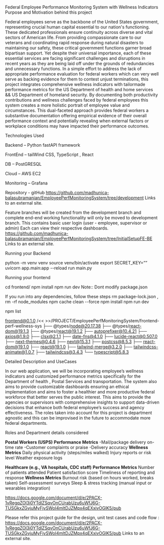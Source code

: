 Federal Employee Performance Monitoring System with Wellness Indicators
Purpose and Motivation behind this project

Federal employees serve as the backbone of the United States government, representing crucial human capital essential to our nation's functioning. These dedicated professionals ensure continuity across diverse and vital sectors of American life. From providing compassionate care to our veterans and coordinating rapid response during natural disasters to maintaining our safety, these critical government functions garner broad bipartisan support. Yet despite their universal importance, each of these essential services are facing significant challenges and disruptions in recent years as they are being laid off under the grounds of redundancies and unnecessary functions.
In a simple effort to address the lack of appropriate performance evaluation for federal workers which can very well serve as backing evidence for them to contest unjust terminations, this project integrates comprehensive wellness indicators with tailormade performance metrics for the US Department of health and home services && US Department of homeland security. By documenting both productivity contributions and wellness challenges faced by federal employees this system creates a more holistic portrait of employee value and circumstances. This dual-faceted approach provides federal workers a substantive documentation offering empirical evidence of their overall performance context and potentially revealing when external factors or workplace conditions may have impacted their performance outcomes.

Technologies Used

Backend – Python fastAPI framework 

FrontEnd – tailWind CSS, TypeScript , React 

DB – PostGRESQL 

Cloud – AWS EC2

Monitoring – Grafana

Repository - gitHub
https://github.com/madhunica-balasubramanian/EmployeePerfMonitoringSystem/tree/development Links to an external site.

Feature branches will be created from the development branch and complete end-end working functionality will only be moved to development branch.
This contains basic user login (user - employee, supervisor or admin) Each can view their respective dashboards.
https://github.com/madhunica-balasubramanian/EmployeePerfMonitoringSystem/tree/InitialSetupFE-BE Links to an external site.

Running your Backend

python -m venv venv
source venv/bin/activate
export SECRET_KEY=””
uvicorn app.main:app --reload
run main.py

Running your frontend

cd frontend/
npm install 
npm run dev 
Note:: Dont modify package.json

If you run into any dependencies, follow these steps
rm package-lock.json , rm -rf node_modules 
npm cache clean --force
npm install
npm run dev

npm list

frontend@0.1.0 /<< >>/PROJECT/EmployeePerfMonitoringSystem/frontend-perf-wellness-sys
├── @types/node@20.17.38
├── @types/react-dom@19.1.3
├── @types/react@19.1.2
├── autoprefixer@10.4.21
├── axios@1.9.0
├── clsx@2.1.1
├── date-fns@4.1.0
├── lucide-react@0.507.0
├── next-themes@0.4.6
├── next@15.3.1
├── postcss@8.5.3
├── react-dom@19.1.0
├── react@19.1.0
├── tailwind-merge@3.2.0
├── tailwindcss-animate@1.0.7
├── tailwindcss@3.4.3
└── typescript@5.8.3


Detailed Description and UseCases

In our web application, we will be incorporating employee’s wellness indicators and customized performance metrics specifically for the Department of health , Postal Services and transportation.  The system also aims to provide customizable dashboards ensuring an ethical implementation and aims to foster a healthier and more productive federal workforce that better serves the public interest. This aims to provide the agencies or supervisors with comprehensive insights to support data-driven decisions that enhance both federal employee’s success and agency effectiveness.  The roles taken into account for this project is department agnostic and this can be improvised in the future to accommodate more federal departments.

Roles and Department details considered 

**Postal Workers (USPS)**
 **Performance Metrics**
-Mail/package delivery on-time rate
-Customer complaints or praise
-Delivery accuracy
 **Wellness Metrics**
Daily physical activity (steps/miles walked)
Injury reports or risk level
Weather exposure logs


**Healthcare (e.g., VA hospitals, CDC staff)**
 **Performance Metrics**
Number of patients attended
Patient satisfaction score
Timeliness of reporting and response
 **Wellness Metrics**
Burnout risk (based on hours worked, breaks taken)
Self-assessment surveys
Sleep & stress tracking (manual input or wearables integration)


https://docs.google.com/document/d/e/2PACX-1vRegqZOl3i0YTdlZSqvOnCUrabUzu6uWfJ6G-TUSGkxZGvjuMyFjvSWoI4mltDJZMpx4qEXxivOGlK5/pub  

Please refer this project guide for the design, unit test cases and code flow : 
https://docs.google.com/document/d/e/2PACX-1vRegqZOl3i0YTdlZSqvOnCUrabUzu6uWfJ6G-TUSGkxZGvjuMyFjvSWoI4mltDJZMpx4qEXxivOGlK5/pub Links to an external site. 
